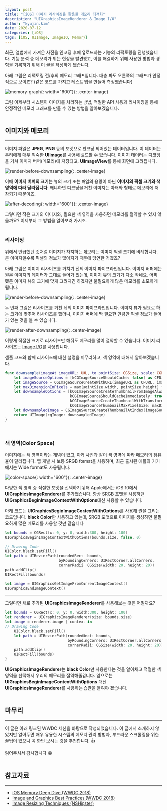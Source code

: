 ```yaml
---
layout: post
title: "[iOS] 이미지 리사이징을 활용한 메모리 최적화"
description: "UIGraphicsImageRenderer & Image I/O"
author: "kyujin.kim"
date: 2020-07-12
categories: [iOS]
tags: [iOS, UIImage, ImageIO, Memory]
---
```


최근, 앨범에서 가져온 사진을 인코딩 후에 업로드하는 기능의 리팩토링을 진행했습니다. 기능 분석 중 메모리가 튀는 현상을 발견했고, 이를 해결하기 위해 사용한 방법과 경험을 기록하기 위해 이 글을 작성하게 됐습니다.

아래 그림은 리팩토링 전/후의 메모리 그래프입니다. 대충 봐도 오른쪽의 그래프가 안정적으로 보이죠? (같은 코드를 가지고 테스트 앱을 만들어 측정했습니다)

![memory-graph](/assets/images/downsampling/memory-compare.PNG){: width="600"}{: .center-image}

그럼 이제부터 시스템이 이미지를 처리하는 방법, 적절한 API 사용과 리사이징을 통해 안정적인 메모리 그래프를 만들 수 있는 방법을 알아보겠습니다.  
<br/>

## 이미지와 메모리
---
이미지 파일은 **JPEG**, **PNG** 등의 포맷으로 인코딩 되어있는 데이터입니다. 이 데이터는 우리에게 매우 익숙한 **UIImage**를 사용해 로드할 수 있습니다. 이미지 데이터는 디코딩을 거쳐 이미지 버퍼(메모리)에 저장되고, **UIImageView**를 통해 화면에 그려집니다.

![render-before-downsampling](/assets/images/downsampling/render-before-downsampling.PNG){: .center-image}

이때 **이미지 버퍼의 크기**는 뷰의 크기 또는 파일의 용량이 아닌 **이미지의 픽셀 크기와 색 영역에 따라 달라집니다**. 왜냐하면 디코딩을 거친 이미지는 아래와 형태로 메모리에 저장되기 때문이죠.

![after-decoding](/assets/images/downsampling/after-decoding.PNG){: width="600"}{: .center-image}

그렇다면 작은 크기의 이미지와, 필요한 색 영역을 사용하면 메모리를 절약할 수 있지 않을까요? 이제부터 그 방법을 알아보러 가시죠.  
<br/>

### 리사이징
위에서 언급했던 것처럼 이미지가 차지하는 메모리는 이미지 픽셀 크기에 비례합니다. 큰 이미지일수록 픽셀의 정보가 많아지기 때문에 당연한 거겠죠? 

아래 그림은 이미지 리사이즈를 거치기 전의 이미지 파이프라인입니다. 이미지 버퍼에는 원본 이미지의 데이터가 그대로 들어가 있는데, 이미지 뷰의 크기가 다소 작네요. 어찌 됐든 이미지 뷰의 크기에 맞게 그려지긴 하겠지만 불필요하게 많은 메모리를 소모하게 됩니다.

![render-before-downsampling](/assets/images/downsampling/render-before-downsampling.PNG){: .center-image}

두 번째 그림은 리사이즈를 거친 뒤의 이미지 파이프라인입니다. 이미지 뷰가 필요로 하는 크기에 맞추어 리사이즈를 했더니, 이미지 버퍼에 딱 필요한 만큼만 픽셀 정보가 들어가 있는 것을 볼 수 있습니다.

![render-after-downsampling](/assets/images/downsampling/render-after-downsampling.PNG){: .center-image}

이렇게 적절한 크기로 리사이즈만 해줘도 메모리를 많이 절약할 수 있습니다. 이미지 리사이즈는 [Image I/O](https://developer.apple.com/documentation/imageio)를 사용합니다.

샘플 코드와 함께 리사이즈에 대한 설명을 마무리하고, 색 영역에 대해서 알아보겠습니다.

```swift
func downsample(imageAt imageURL: URL, to pointSize: CGSize, scale: CGFloat) -> UIImage {
    let imageSourceOptions = [kCGImageSourceShouldCache: false] as CFDictionary
    let imageSource = CGImageSourceCreateWithURL(imageURL as CFURL, imageSourceOptions)!
    let maxDimensionInPixels = max(pointSize.width, pointSize.height) * scale
    let downsampleOptions = [kCGImageSourceCreateThumbnailFromImageAlways: true,
                             kCGImageSourceShouldCacheImmediately: true,
                             kCGImageSourceCreateThumbnailWithTransform: true,
                             kCGImageSourceThumbnailMaxPixelSize: maxDimensionInPixels] as CFDictionary
    let downsampledImage = CGImageSourceCreateThumbnailAtIndex(imageSource, 0, downsampleOptions)!
    return UIImage(cgImage: downsampledImage)
}
```  
<br/>

### 색 영역(Color Space)
이미지에는 색 영역이라는 개념이 있고, 아래 사진과 같이 색 영역에 따라 메모리의 점유율이 달라집니다. 앱 개발 시 보통 SRGB format을 사용하며, 최근 출시된 애플의 기기에서는 Wide format도 사용됩니다.

![color-space](/assets/images/downsampling/color-space.PNG){: width="600"}{: .center-image}

다양한 색 영역 중 적절한 포맷을 선택하기 위해 Apple에서는 iOS 10에서 **UIGraphicsImageRenderer**를 추가했습니다. 항상 SRGB 포맷을 사용하던 **UIGraphicsBeginImageContextWithOptions**대신 사용할 수 있습니다.

아래 코드는 **UIGraphicsBeginImageContextWithOptions**를 사용해 원을 그리는 코드입니다. **black Color**만 사용하고 있는데, SRGB 포맷으로 이미지를 생성하면 불필요하게 많은 메모리를 사용할 것만 같습니다.

```swift
let bounds = CGRect(x: 0, y: 0, width:300, height: 100)
UIGraphicsBeginImageContextWithOptions(bounds.size, false, 0)
 
// Drawing Code
UIColor.black.setFill()
let path = UIBezierPath(roundedRect: bounds,
                        byRoundingCorners: UIRectCorner.allCorners,
                        cornerRadii: CGSize(width: 20, height: 20))
path.addClip()
UIRectFill(bounds)

let image = UIGraphicsGetImageFromCurrentImageContext()
UIGraphicsEndImageContext()
```
---
그렇다면 새로 추가된 **UIGraphicsImageRenderer**를 사용해보는 것은 어떨까요? 

```swift
let bounds = CGRect(x: 0, y: 0, width:300, height: 100)
let renderer = UIGraphicsImageRenderer(size: bounds.size)
let image = renderer.image { context in
// Drawing Code
    UIColor.black.setFill()
    let path = UIBezierPath(roundedRect: bounds,
                            byRoundingCorners: UIRectCorner.allCorners,
                            cornerRadii: CGSize(width: 20, height: 20))
    path.addClip()
    UIRectFill(bounds)
}
```

**UIGraphicsImageRenderer**는 **black Color**만 사용한다는 것을 알아채고 적절한 색 영역을 선택해서 우리의 메모리를 절약해줄겁니다. 앞으로는 **UIGraphicsBeginImageContextWithOptions** 대신 **UIGraphicsImageRenderer**를 사용하는 습관을 들여야 겠습니다.  
<br/>

## 마무리
---
이 글은 아래 링크된 WWDC 세션을 바탕으로 작성되었습니다. 이 글에서 소개하지 않았지만 알아두면 매우 유용한 시스템의 메모리 관리 방법과, 부드러운 스크롤링을 위한 꿀팁이 있으니 꼭 한번 보시는 것을 추천합니다. 👍

읽어주셔서 감사합니다 😁  
<br/>

## 참고자료
---
- [iOS Memory Deep Dive (WWDC 2018)](https://developer.apple.com/videos/play/wwdc2018/416/)
- [Image and Graphics Best Practices (WWDC 2018)](https://developer.apple.com/videos/play/wwdc2018/219)
- [Image Resizing Techniques (NSHipster)](https://nshipster.com/image-resizing/)
 